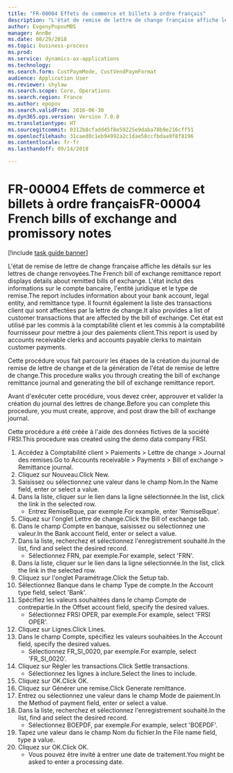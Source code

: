 ```yaml
--- 
title: "FR-00004 Effets de commerce et billets à ordre français"
description: "L'état de remise de lettre de change française affiche les détails sur les lettres de change renvoyées."
author: EvgenyPopovMBS
manager: AnnBe
ms.date: 08/29/2018
ms.topic: business-process
ms.prod: 
ms.service: dynamics-ax-applications
ms.technology: 
ms.search.form: CustPaymMode, CustVendPaymFormat
audience: Application User
ms.reviewer: shylaw
ms.search.scope: Core, Operations
ms.search.region: France
ms.author: epopov
ms.search.validFrom: 2016-06-30
ms.dyn365.ops.version: Version 7.0.0
ms.translationtype: HT
ms.sourcegitcommit: 0312b8cfadd45f8e59225e9daba78b9e216cff51
ms.openlocfilehash: 31caed0c1eb94992a2c1dae50ccfbdaa9f8f8196
ms.contentlocale: fr-fr
ms.lasthandoff: 09/14/2018

---
```

# <a name="fr-00004-french-bills-of-exchange-and-promissory-notes"></a><span data-ttu-id="b0573-103">FR-00004 Effets de commerce et billets à ordre français</span><span class="sxs-lookup"><span data-stu-id="b0573-103">FR-00004 French bills of exchange and promissory notes</span></span>

[!include [task guide banner](../../includes/task-guide-banner.md)]

<span data-ttu-id="b0573-104">L'état de remise de lettre de change française affiche les détails sur les lettres de change renvoyées.</span><span class="sxs-lookup"><span data-stu-id="b0573-104">The French bill of exchange remittance report displays details about remitted bills of exchange.</span></span> <span data-ttu-id="b0573-105">L'état inclut des informations sur le compte bancaire, l'entité juridique et le type de remise.</span><span class="sxs-lookup"><span data-stu-id="b0573-105">The report includes information about your bank account, legal entity, and remittance type.</span></span> <span data-ttu-id="b0573-106">Il fournit également la liste des transactions client qui sont affectées par la lettre de change.</span><span class="sxs-lookup"><span data-stu-id="b0573-106">It also provides a list of customer transactions that are affected by the bill of exchange.</span></span> <span data-ttu-id="b0573-107">Cet état est utilisé par les commis à la comptabilité client et les commis à la comptabilité fournisseur pour mettre à jour des paiements client.</span><span class="sxs-lookup"><span data-stu-id="b0573-107">This report is used by accounts receivable clerks and accounts payable clerks to maintain customer payments.</span></span> 



<span data-ttu-id="b0573-108">Cette procédure vous fait parcourir les étapes de la création du journal de remise de lettre de change et de la génération de l'état de remise de lettre de change.</span><span class="sxs-lookup"><span data-stu-id="b0573-108">This procedure walks you through creating the bill of exchange remittance journal and generating the bill of exchange remittance report.</span></span>

<span data-ttu-id="b0573-109">Avant d'exécuter cette procédure, vous devez créer, approuver et valider la création du journal des lettres de change.</span><span class="sxs-lookup"><span data-stu-id="b0573-109">Before you can complete this procedure, you must create, approve, and post draw the bill of exchange journal.</span></span>

<span data-ttu-id="b0573-110">Cette procédure a été créée à l'aide des données fictives de la société FRSI.</span><span class="sxs-lookup"><span data-stu-id="b0573-110">This procedure was created using the demo data company FRSI.</span></span>

1. <span data-ttu-id="b0573-111">Accédez à Comptabilité client > Paiements > Lettre de change > Journal des remises.</span><span class="sxs-lookup"><span data-stu-id="b0573-111">Go to Accounts receivable > Payments > Bill of exchange > Remittance journal.</span></span>
2. <span data-ttu-id="b0573-112">Cliquez sur Nouveau.</span><span class="sxs-lookup"><span data-stu-id="b0573-112">Click New.</span></span>
3. <span data-ttu-id="b0573-113">Saisissez ou sélectionnez une valeur dans le champ Nom.</span><span class="sxs-lookup"><span data-stu-id="b0573-113">In the Name field, enter or select a value.</span></span>
4. <span data-ttu-id="b0573-114">Dans la liste, cliquer sur le lien dans la ligne sélectionnée.</span><span class="sxs-lookup"><span data-stu-id="b0573-114">In the list, click the link in the selected row.</span></span>
    * <span data-ttu-id="b0573-115">Entrez RemiseBque, par exemple.</span><span class="sxs-lookup"><span data-stu-id="b0573-115">For example, enter 'RemiseBque'.</span></span>  
5. <span data-ttu-id="b0573-116">Cliquez sur l'onglet Lettre de change.</span><span class="sxs-lookup"><span data-stu-id="b0573-116">Click the Bill of exchange tab.</span></span>
6. <span data-ttu-id="b0573-117">Dans le champ Compte en banque, saisissez ou sélectionnez une valeur.</span><span class="sxs-lookup"><span data-stu-id="b0573-117">In the Bank account field, enter or select a value.</span></span>
7. <span data-ttu-id="b0573-118">Dans la liste, recherchez et sélectionnez l'enregistrement souhaité.</span><span class="sxs-lookup"><span data-stu-id="b0573-118">In the list, find and select the desired record.</span></span>
    * <span data-ttu-id="b0573-119">Sélectionnez FRN, par exemple.</span><span class="sxs-lookup"><span data-stu-id="b0573-119">For example, select 'FRN'.</span></span>  
8. <span data-ttu-id="b0573-120">Dans la liste, cliquer sur le lien dans la ligne sélectionnée.</span><span class="sxs-lookup"><span data-stu-id="b0573-120">In the list, click the link in the selected row.</span></span>
9. <span data-ttu-id="b0573-121">Cliquez sur l'onglet Paramétrage.</span><span class="sxs-lookup"><span data-stu-id="b0573-121">Click the Setup tab.</span></span>
10. <span data-ttu-id="b0573-122">Sélectionnez Banque dans le champ Type de compte.</span><span class="sxs-lookup"><span data-stu-id="b0573-122">In the Account type field, select 'Bank'.</span></span>
11. <span data-ttu-id="b0573-123">Spécifiez les valeurs souhaitées dans le champ Compte de contrepartie.</span><span class="sxs-lookup"><span data-stu-id="b0573-123">In the Offset account field, specify the desired values.</span></span>
    * <span data-ttu-id="b0573-124">Sélectionnez FRSI OPER, par exemple.</span><span class="sxs-lookup"><span data-stu-id="b0573-124">For example, select 'FRSI OPER'.</span></span>  
12. <span data-ttu-id="b0573-125">Cliquez sur Lignes.</span><span class="sxs-lookup"><span data-stu-id="b0573-125">Click Lines.</span></span>
13. <span data-ttu-id="b0573-126">Dans le champ Compte, spécifiez les valeurs souhaitées.</span><span class="sxs-lookup"><span data-stu-id="b0573-126">In the Account field, specify the desired values.</span></span>
    * <span data-ttu-id="b0573-127">Sélectionnez FR_SI_0020, par exemple.</span><span class="sxs-lookup"><span data-stu-id="b0573-127">For example, select 'FR_SI_0020'.</span></span>  
14. <span data-ttu-id="b0573-128">Cliquez sur Régler les transactions.</span><span class="sxs-lookup"><span data-stu-id="b0573-128">Click Settle transactions.</span></span>
    * <span data-ttu-id="b0573-129">Sélectionnez les lignes à inclure.</span><span class="sxs-lookup"><span data-stu-id="b0573-129">Select the lines to include.</span></span>  
15. <span data-ttu-id="b0573-130">Cliquez sur OK.</span><span class="sxs-lookup"><span data-stu-id="b0573-130">Click OK.</span></span>
16. <span data-ttu-id="b0573-131">Cliquez sur Générer une remise.</span><span class="sxs-lookup"><span data-stu-id="b0573-131">Click Generate remittance.</span></span>
17. <span data-ttu-id="b0573-132">Entrez ou sélectionnez une valeur dans le champ Mode de paiement.</span><span class="sxs-lookup"><span data-stu-id="b0573-132">In the Method of payment field, enter or select a value.</span></span>
18. <span data-ttu-id="b0573-133">Dans la liste, recherchez et sélectionnez l'enregistrement souhaité.</span><span class="sxs-lookup"><span data-stu-id="b0573-133">In the list, find and select the desired record.</span></span>
    * <span data-ttu-id="b0573-134">Sélectionnez BOEPDF, par exemple.</span><span class="sxs-lookup"><span data-stu-id="b0573-134">For example, select 'BOEPDF'.</span></span>  
19. <span data-ttu-id="b0573-135">Tapez une valeur dans le champ Nom du fichier.</span><span class="sxs-lookup"><span data-stu-id="b0573-135">In the File name field, type a value.</span></span>
20. <span data-ttu-id="b0573-136">Cliquez sur OK.</span><span class="sxs-lookup"><span data-stu-id="b0573-136">Click OK.</span></span>
    * <span data-ttu-id="b0573-137">Vous pouvez être invité à entrer une date de traitement.</span><span class="sxs-lookup"><span data-stu-id="b0573-137">You might be asked to enter a processing date.</span></span>  


